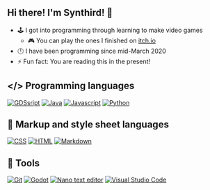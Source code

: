 ## Hi there! I'm Synthird! 👋

- 🕹️ I got into programming through learning to make video games
  - 🎮 You can play the ones I finished on [itch.io](https://synthird.itch.io)
- 🕛 I have been programming since mid-March 2020
- ⚡ Fun fact: You are reading this in the present!

## </> Programming languages

[![GDSsript](https://img.shields.io/badge/GDScript-478CBF?style=for-the-badge&logo=GodotEngine&logoColor=white)](#)
[![Java](https://img.shields.io/badge/java-%23ED8B00.svg?style=for-the-badge&logo=openjdk&logoColor=white)](#)
[![Javascript](https://img.shields.io/badge/javascript-javascript?style=for-the-badge&logo=javascript&logoColor=black&color=%23F7DF1E)](#)
[![Python](https://img.shields.io/badge/Python-Python?style=for-the-badge&logo=python&logoColor=white&color=%233776AB)](#)

## 📝 Markup and style sheet languages
[![CSS](https://img.shields.io/badge/CSS-CSS?style=for-the-badge&logo=CSS&logoColor=white&color=%23663399)](#)
[![HTML](https://img.shields.io/badge/HTML-HTML?style=for-the-badge&logo=HTML5&logoColor=white&color=%23E34F26)](#)
[![Markdown](https://img.shields.io/badge/Markdown-markdown?style=for-the-badge&logo=markdown&color=blue)](#)

## 🔧 Tools

[![Git](https://img.shields.io/badge/git-%23F05033.svg?style=for-the-badge&logo=git&logoColor=white)](#)
[![Godot](https://img.shields.io/badge/Godot-478CBF?style=for-the-badge&logo=GodotEngine&logoColor=white)](#)
[![Nano text editor](https://img.shields.io/badge/Nano%20text%20editor-nano?style=for-the-badge&color=%23cc88ff)](#)
[![Visual Studio Code](https://img.shields.io/badge/Visual_Studio_Code-0078D4?style=for-the-badge&logo=visual%20studio%20code&logoColor=white)](#)

<!--
**Synthird/Synthird** is a ✨ _special_ ✨ repository because its `README.md` (this file) appears on your GitHub profile.

Here are some ideas to get you started:

- 🔭 I’m currently working on ...
- 🌱 I’m currently learning ...
- 👯 I’m looking to collaborate on ...
- 🤔 I’m looking for help with ...
- 💬 Ask me about ...
- 📫 How to reach me: ...
- 😄 Pronouns: ...
- ⚡ Fun fact: ...
-->
